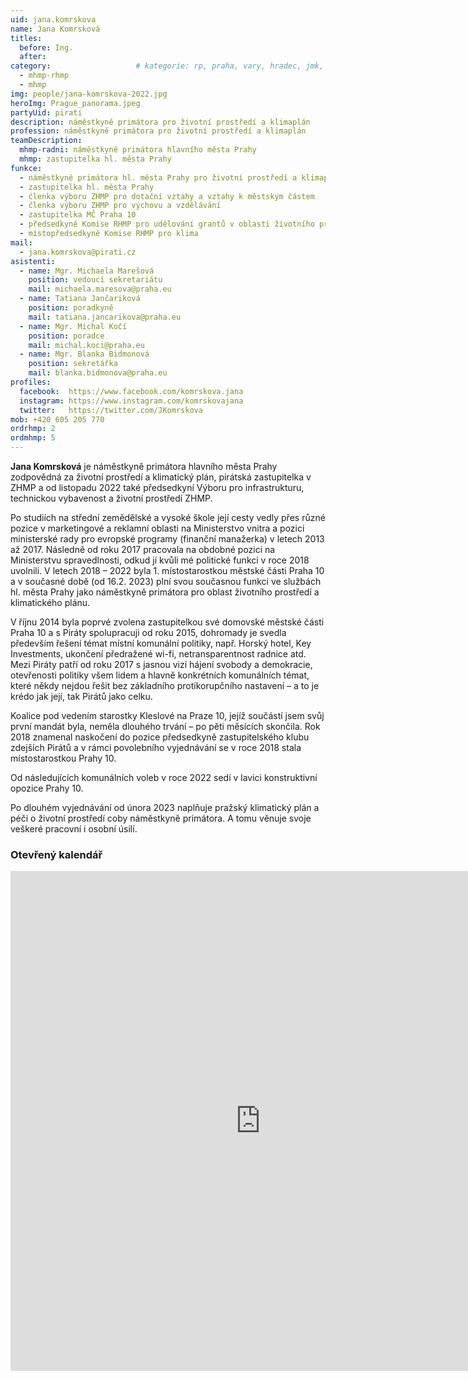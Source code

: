 ```yaml
---
uid: jana.komrskova
name: Jana Komrsková
titles:
  before: Ing. 
  after:
category:                 	# kategorie: rp, praha, vary, hradec, jmk, senat
  - mhmp-rhmp
  - mhmp
img: people/jana-komrskova-2022.jpg
heroImg: Prague_panorama.jpeg
partyUid: pirati
description: náměstkyně primátora pro životní prostředí a klimaplán
profession: náměstkyně primátora pro životní prostředí a klimaplán
teamDescription:
  mhmp-radni: náměstkyně primátora hlavního města Prahy
  mhmp: zastupitelka hl. města Prahy
funkce:
  - náměstkyně primátora hl. města Prahy pro životní prostředí a klimaplán
  - zastupitelka hl. města Prahy 
  - členka výboru ZHMP pro dotační vztahy a vztahy k městským částem 
  - členka výboru ZHMP pro výchovu a vzdělávání
  - zastupitelka MČ Praha 10
  - předsedkyně Komise RHMP pro udělování grantů v oblasti životního prostředí
  - místopředsedkyně Komise RHMP pro klima
mail:
  - jana.komrskova@pirati.cz
asistenti:
  - name: Mgr. Michaela Marešová
    position: vedoucí sekretariátu
    mail: michaela.maresova@praha.eu
  - name: Tatiana Jančariková
    position: poradkyně
    mail: tatiana.jancarikova@praha.eu
  - name: Mgr. Michal Kočí
    position: poradce
    mail: michal.koci@praha.eu
  - name: Mgr. Blanka Bidmonová
    position: sekretářka
    mail: blanka.bidmonova@praha.eu
profiles:
  facebook:  https://www.facebook.com/komrskova.jana
  instagram: https://www.instagram.com/komrskovajana
  twitter:   https://twitter.com/JKomrskova
mob: +420 605 205 770
ordrhmp: 2
ordmhmp: 5
---
```


**Jana Komrsková** je náměstkyně primátora hlavního města Prahy zodpovědná za životní prostředí a klimatický plán, pirátská zastupitelka v ZHMP a od listopadu 2022 také předsedkyní Výboru pro infrastrukturu, technickou vybavenost a životní prostředí ZHMP. 

Po studiích na střední zemědělské a vysoké škole její cesty vedly přes různé pozice v marketingové a reklamní oblasti na Ministerstvo vnitra a pozici ministerské rady pro evropské programy (finanční manažerka) v letech 2013 až 2017. Následně od roku 2017 pracovala na obdobné pozici na Ministerstvu spravedlnosti, odkud jí kvůli mé politické funkci v roce 2018 uvolnili. V letech 2018 – 2022 byla 1. místostarostkou městské části Praha 10 a v současné době (od 16.2. 2023) plní svou současnou funkci ve službách hl. města Prahy jako náměstkyně primátora pro oblast životního prostředí a klimatického plánu.

V říjnu 2014 byla poprvé zvolena zastupitelkou své domovské městské části Praha 10 a s Piráty spolupracuji od roku 2015, dohromady je svedla především řešení témat místní komunální politiky, např. Horský hotel, Key Investments, ukončení předražené wi-fi, netransparentnost radnice atd. Mezi Piráty patří od roku 2017 s jasnou vizí hájení svobody a demokracie, otevřenosti politiky všem lidem a hlavně konkrétních komunálních témat, které někdy nejdou řešit bez základního protikorupčního nastavení – a to je krédo jak její, tak Pirátů jako celku.

Koalice pod vedením starostky Kleslové na Praze 10, jejíž součástí jsem svůj první mandát byla, neměla dlouhého trvání – po pěti měsících skončila. Rok 2018 znamenal naskočení do pozice předsedkyně zastupitelského klubu zdejších Pirátů a v rámci povolebního vyjednávání se v roce 2018 stala místostarostkou Prahy 10.

Od následujících komunálních voleb v roce 2022 sedí v lavici konstruktivní opozice Prahy 10.

Po dlouhém vyjednávání od února 2023 naplňuje pražský klimatický plán a péči o životní prostředí coby náměstkyně primátora. A tomu věnuje svoje veškeré pracovní i osobní úsilí.

### Otevřený kalendář

<iframe src="https://posta16.mepnet.cz/OWA/calendar/f1e8aa5ff43443a4be44183ec0aa2f4b@praha.eu/827a19d9803e40c58f4099caeae70cca4595388259990170151/calendar.html" style="border: 0" width="800" height="800" frameborder="0" scrolling="no"></iframe>
